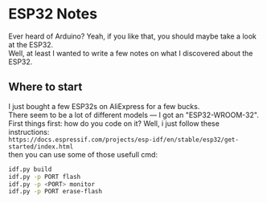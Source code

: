 
# ESP32 Notes

Ever heard of Arduino? Yeah, if you like that, you should maybe take a look at the ESP32.  
Well, at least I wanted to write a few notes on what I discovered about the ESP32.  

## Where to start

I just bought a few ESP32s on AliExpress for a few bucks.  
There seem to be a lot of different models — I got an "ESP32-WROOM-32".  
First things first: how do you code on it? Well, i just follow these instructions:  
`https://docs.espressif.com/projects/esp-idf/en/stable/esp32/get-started/index.html`  
then you can use some of those usefull cmd:  
```bash
idf.py build
idf.py -p PORT flash
idf.py -p <PORT> monitor
idf.py -p PORT erase-flash
```

## 
